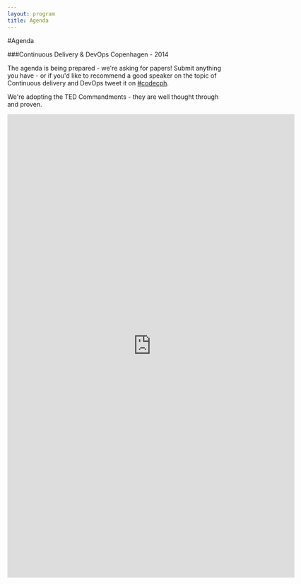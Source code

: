 ```yaml
---
layout: program
title: Agenda
---
```

#Agenda

###Continuous Delivery & DevOps Copenhagen - 2014

The agenda is being prepared - we're asking for papers! Submit anything you have - or if you'd like to recommend a good speaker on the topic of Continuous delivery and DevOps tweet it on [#codecph](/social/tweets.html).

We're adopting the TED Commandments - they are well thought through and proven.

<iframe src="https://docs.google.com/forms/d/1D-T18J2RURnSndSkayw_0WP3iF3cpAg19BrmxRWRmDc/viewform?embedded=true" width="650" height="1050" frameborder="0" marginheight="0" marginwidth="0">Loading...</iframe>
